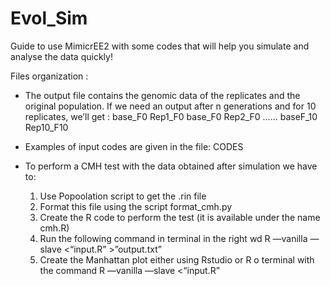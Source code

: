 # Evol_Sim
Guide to use MimicrEE2 with some codes that will help you simulate and analyse the data quickly!

Files organization :

- The output file contains the genomic data of the replicates and the original population. If we need an output after n generations and for 10 replicates, we’ll get : base_F0   Rep1_F0  base_F0  Rep2_F0 …… baseF_10  Rep10_F10

- Examples of input codes are given in the file: CODES 

- To perform a CMH test with the data obtained after simulation we have to:
	1) Use Popoolation script to get the .rin file
	2) Format this file using the script format_cmh.py
	3) Create the R code to perform the test (it is available under the name cmh.R)
	4) Run the following command in terminal in the right wd R —vanilla —slave <“input.R” >”output.txt”
	5) Create the Manhattan plot either using Rstudio or R o terminal with the command R —vanilla —slave <“input.R” 
